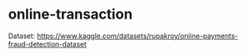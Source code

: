 # online-transaction
Dataset: https://www.kaggle.com/datasets/rupakroy/online-payments-fraud-detection-dataset
